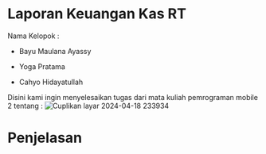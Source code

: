 # Laporan Keuangan Kas RT

 Nama Kelopok : 
 
 - Bayu Maulana Ayassy
 
 - Yoga Pratama
 
 - Cahyo Hidayatullah

 Disini kami ingin menyelesaikan tugas dari mata kuliah pemrograman mobile 2 tentang :
 ![Cuplikan layar 2024-04-18 233934](https://github.com/Bayuayassy/iuran_kas/assets/115678251/3722a93e-8a37-417a-9060-2eacacc6c34f)

 # Penjelasan
 

